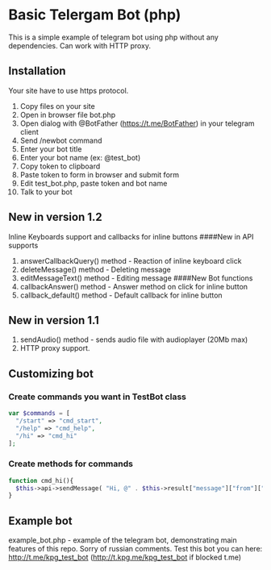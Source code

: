 # Basic Telergam Bot (php)
This is a simple example of telegram bot using php without any dependencies. Can work with HTTP proxy.

## Installation
Your site have to use https protocol.

1. Copy files on your site
2. Open in browser file bot.php
3. Open dialog with @BotFather (https://t.me/BotFather) in your telegram client
  1. Send /newbot command
  2. Enter your bot title
  3. Enter your bot name (ex: @test_bot)
  4. Copy token to clipboard
4. Paste token to form in browser and submit form
5. Edit test_bot.php, paste token and bot name
6. Talk to your bot

## New in version 1.2
Inline Keyboards support and callbacks for inline buttons
####New in API supports
1. answerCallbackQuery() method - Reaction of inline keyboard click
2. deleteMessage() method - Deleting message
3. editMessageText() method - Editing message
####New Bot functions
1. callbackAnswer() method - Answer method on click for inline button
2. callback_default() method - Default callback for inline button

## New in version 1.1
1. sendAudio() method - sends audio file with audioplayer (20Mb max)
2. HTTP proxy support.

## Customizing bot
### Create commands you want in TestBot class

```php
var $commands = [
  "/start" => "cmd_start",
  "/help" => "cmd_help",
  "/hi" => "cmd_hi"
];
```

### Create methods for commands

```php
function cmd_hi(){
  $this->api->sendMessage( "Hi, @" . $this->result["message"]["from"]["username"] . "." );
}
```
## Example bot
example_bot.php - example of the telegram bot, demonstrating main features of this repo. Sorry of russian comments.
Test this bot you can here: http://t.me/kpg_test_bot (http://t.kpg.me/kpg_test_bot if blocked t.me)